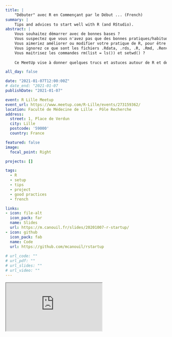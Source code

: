 ```yaml
---
title: |
    "Débuter" avec R en Commençant par le Début ... (French)
summary: |
    Tips and advices to start well with R (and RStudio).
abstract: |
    Vous souhaitez démarrer avec de bonnes bases ?
    Vous suspectez que vous n'avez pas que des bonnes pratiques/habitudes ?
    Vous aimeriez améliorer ou modifier votre pratique de R, pour être plus efficace et plus autonome ?
    Vous ignorez ce que sont les fichiers .Rdata, .rds, .R, .Rmd, .Renviron et/ou .Rprofile ?
    Vous maitrisez les commandes rm(list = ls()) et setwd() ?
    
    Ce MeetUp vise à donner quelques trucs et astuces autour de R et de l'IDE Rstudio, ainsi qu'ouvrir la discussion sur quelques "règles/conventions" de bonnes pratiques dans un objectif de reproductibilité.

all_day: false

date: "2021-01-07T12:00:00Z"
# date_end: "2021-01-07
publishDate: "2021-01-07"

event: R Lille Meetup
event_url: https://www.meetup.com/R-Lille/events/273159362/
location: Faculté de Médecine de Lille - Pôle Recherche
address:
  street: 1, Place de Verdun
  city: Lille
  postcode: '59000'
  country: France

featured: false
image:
  focal_point: Right

projects: []

tags:
  - R
  - setup
  - tips
  - project
  - good practices
  - french

links:  
- icon: file-alt
  icon_pack: far
  name: Slides
  url: https://m.canouil.fr/slides/20201007-r-startup/
- icon: github
  icon_pack: fab
  name: Code
  url: https://github.com/mcanouil/rstartup
  
# url_code: ""
# url_pdf: ""
# url_slides: ""
# url_video: ""
---
```






<div class="embed-responsive embed-responsive-16by9 xaringan">
  <iframe class="embed-responsive-item" src="https://m.canouil.fr/slides/20201007-r-startup/" allowfullscreen></iframe>
</div>
